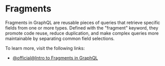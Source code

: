 # Fragments

Fragments in GraphQL are reusable pieces of queries that retrieve specific fields from one or more types. Defined with the "fragment" keyword, they promote code reuse, reduce duplication, and make complex queries more maintainable by separating common field selections.

To learn more, visit the following links:

- [@official@Intro to Fragments in GraphQL](https://graphql.org/learn/queries/#fragments)
